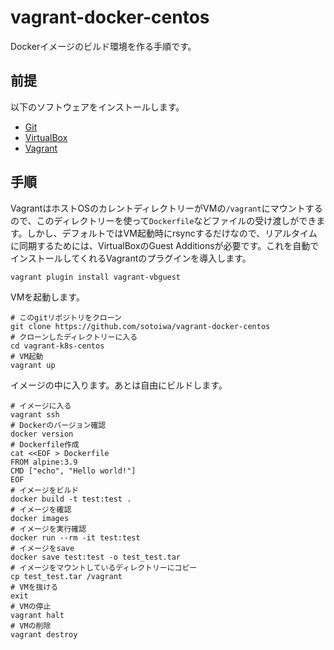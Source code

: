 # vagrant-docker-centos

Dockerイメージのビルド環境を作る手順です。

## 前提

以下のソフトウェアをインストールします。

- [Git](https://git-scm.com/)
- [VirtualBox](https://www.virtualbox.org/)
- [Vagrant](https://www.vagrantup.com/)

## 手順

VagrantはホストOSのカレントディレクトリーがVMの`/vagrant`にマウントするので、このディレクトリーを使って`Dockerfile`などファイルの受け渡しができます。しかし、デフォルトではVM起動時にrsyncするだけなので、リアルタイムに同期するためには、VirtualBoxのGuest Additionsが必要です。これを自動でインストールしてくれるVagrantのプラグインを導入します。

```
vagrant plugin install vagrant-vbguest
```

VMを起動します。

```shell
# このgitリポジトリをクローン
git clone https://github.com/sotoiwa/vagrant-docker-centos
# クローンしたディレクトリーに入る
cd vagrant-k8s-centos
# VM起動
vagrant up
```

イメージの中に入ります。あとは自由にビルドします。

```
# イメージに入る
vagrant ssh
# Dockerのバージョン確認
docker version
# Dockerfile作成
cat <<EOF > Dockerfile
FROM alpine:3.9
CMD ["echo", "Hello world!"]
EOF
# イメージをビルド
docker build -t test:test .
# イメージを確認
docker images
# イメージを実行確認
docker run --rm -it test:test
# イメージをsave
docker save test:test -o test_test.tar
# イメージをマウントしているディレクトリーにコピー
cp test_test.tar /vagrant
# VMを抜ける
exit
# VMの停止
vagrant halt
# VMの削除
vagrant destroy
```
